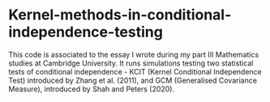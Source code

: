 # Kernel-methods-in-conditional-independence-testing

This code is associated to the essay I wrote during my part III Mathematics studies at Cambridge University. It runs simulations testing two statistical tests of
conditional independence - KCIT (Kernel Conditional Independence Test) introduced by Zhang et al. (2011), and GCM (Generalised Covariance Measure), introduced by
Shah and Peters (2020).

